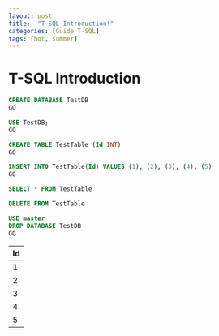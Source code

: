 ```yaml
---
layout: post
title:  "T-SQL Introduction!"
categories: [Guide T-SQL]
tags: [hot, summer]
---
```


# T-SQL Introduction

```sql
CREATE DATABASE TestDB
GO

USE TestDB;
GO

CREATE TABLE TestTable (Id INT)
GO

INSERT INTO TestTable(Id) VALUES (1), (2), (3), (4), (5)
GO

SELECT * FROM TestTable

DELETE FROM TestTable

USE master
DROP DATABASE TestDB
GO

```

| Id |
| - |
| 1 |
| 2 |
| 3 |
| 4 |
| 5 |
